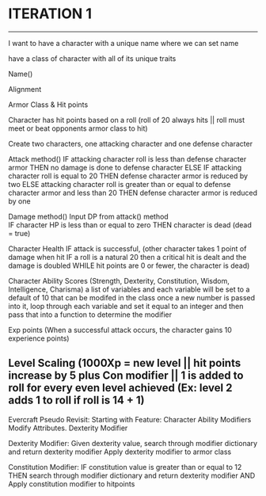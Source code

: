 # ITERATION 1
------------------------------------------------------------------------
I want to have a character with a unique name where we can set name

have a class of character with all of its unique traits

Name()

Alignment

Armor Class & Hit points

Character has hit points based on a roll (roll of 20 always hits || roll must meet or beat opponents armor class to hit)

Create two characters, one attacking character and one defense character

Attack method() 
    IF attacking character roll is less than defense character armor
        THEN no damage is done to defense character
    ELSE IF attacking character roll is equal to 20
        THEN defense character armor is reduced by two
    ELSE attacking character roll is greater than or equal to defense character armor and less than 20
        THEN defense character armor is reduced by one

Damage method() Input DP from attack() method  
    IF character HP is less than or equal to zero
        THEN character is dead (dead = true)

Character Health 
    IF attack is successful, (other character takes 1 point of damage when hit 
    IF a roll is a natural 20 then a critical hit is dealt and the damage is doubled
    WHILE hit points are 0 or fewer, the character is dead)


Character Ability Scores (Strength, Dexterity, Constitution, Wisdom, Intelligence, Charisma)
a list of variables and each variable will be set to a default of 10 that can be modifed in the class
once a new number is passed into it, 
loop through each variable and set it equal to an integer and then pass that into a function to determine the modifier

Exp points (When a successful attack occurs, the character gains 10 experience points)

Level Scaling (1000Xp = new level || hit points increase by 5 plus Con modifier || 1 is added to roll for every even level achieved (Ex: level 2 adds 1 to roll                                                                                                                                  if roll is 14 + 1)
------------------------------------------------------------------------

Evercraft Pseudo Revisit: Starting with Feature: Character Ability Modifiers Modify Attributes. Dexterity Modifier

Dexterity Modifier:
    Given dexterity value, search through modifier dictionary and return dexterity modifier
    Apply dexterity modifier to armor class

Constitution Modifier:
    IF constitution value is greater than or equal to 12
    THEN search through modifier dictionary and return dexterity modifier
    AND Apply constitution modifier to hitpoints
